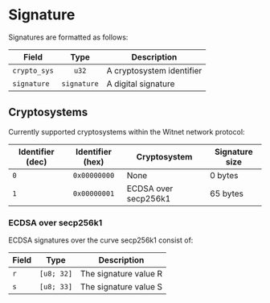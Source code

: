 # Signature

Signatures are formatted as follows:

| Field        | Type        | Description               |
| ------------ | :---------: | ------------------------- |
| `crypto_sys` | `u32`       | A cryptosystem identifier |
| `signature`  | `signature` | A digital signature       |

## Cryptosystems

Currently supported cryptosystems within the Witnet network protocol:

| Identifier (dec) | Identifier (hex) | Cryptosystem         | Signature size |
| ---------------- | :--------------: | -------------------- | -------------- |
| `0`              | `0x00000000`     | None                 | 0 bytes        |
| `1`              | `0x00000001`     | ECDSA over secp256k1 | 65 bytes       |

### ECDSA over secp256k1

ECDSA signatures over the curve secp256k1 consist of:

| Field | Type       | Description           |
| ----- | :--------: | --------------------- |
| `r`   | `[u8; 32]` | The signature value R |
| `s`   | `[u8; 33]` | The signature value S |
